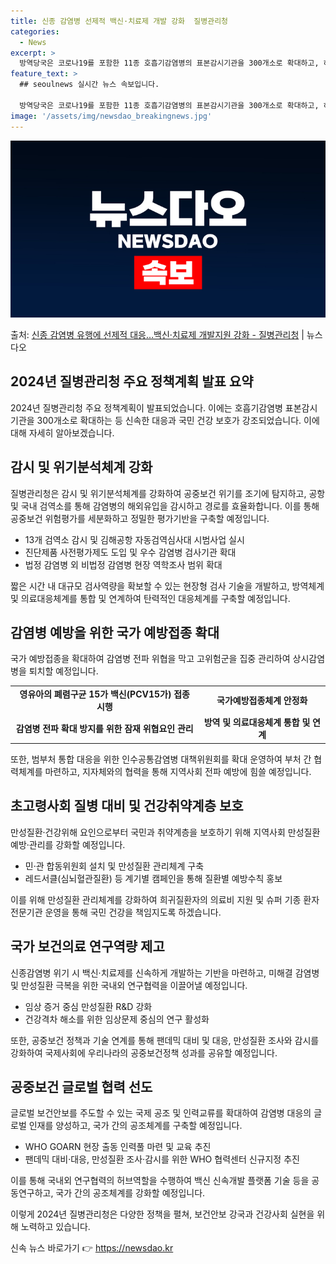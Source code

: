```yaml
---
title: 신종 감염병 선제적 백신·치료제 개발 강화  질병관리청
categories:
  - News
excerpt: >
  방역당국은 코로나19를 포함한 11종 호흡기감염병의 표본감시기관을 300개소로 확대하고, 하반기에는 사망표본…
feature_text: >
  ## seoulnews 실시간 뉴스 속보입니다.

  방역당국은 코로나19를 포함한 11종 호흡기감염병의 표본감시기관을 300개소로 확대하고, 하반기에는 사망표본…
image: '/assets/img/newsdao_breakingnews.jpg'
---
```


![뉴스다오 속보](/assets/img/newsdao_breakingnews.jpg)

<p>출처: <a href="https://newsdao.kr/3172" rel="dofollow">신종 감염병 유행에 선제적 대응…백신·치료제 개발지원 강화 - 질병관리청</a> | 뉴스다오</p>

<h2 data-ke-size="size26">2024년 질병관리청 주요 정책계획 발표 요약</h2>
2024년 질병관리청 주요 정책계획이 발표되었습니다. 이에는 호흡기감염병 표본감시기관을 300개소로 확대하는 등 신속한 대응과 국민 건강 보호가 강조되었습니다. 이에 대해 자세히 알아보겠습니다.

<p data-ke-size="size16"></p>

<h2 data-ke-size="size26">감시 및 위기분석체계 강화</h2>
질병관리청은 감시 및 위기분석체계를 강화하여 공중보건 위기를 조기에 탐지하고, 공항 및 국내 검역소를 통해 감염병의 해외유입을 감시하고 경로를 효율화합니다. 이를 통해 공중보건 위험평가를 세분화하고 정밀한 평가기반을 구축할 예정입니다. 

<ul>
  <li>13개 검역소 감시 및 김해공항 자동검역심사대 시범사업 실시</li>
  <li>진단제품 사전평가제도 도입 및 우수 감염병 검사기관 확대</li>
  <li>법정 감염병 외 비법정 감염병 현장 역학조사 범위 확대</li>
</ul>

<p data-ke-size="size16">짧은 시간 내 대규모 검사역량을 확보할 수 있는 현장형 검사 기술을 개발하고, 방역체계 및 의료대응체계를 통합 및 연계하여 탄력적인 대응체계를 구축할 예정입니다.</p>

<h2 data-ke-size="size26">감염병 예방을 위한 국가 예방접종 확대</h2>
국가 예방접종을 확대하여 감염병 전파 위협을 막고 고위험군을 집중 관리하여 상시감염병을 퇴치할 예정입니다. 

<table>
  <tr>
    <td style="text-align: center; height: 17px;"><b>영유아의 폐렴구균 15가 백신(PCV15가) 접종 시행</b></td>
    <td style="text-align: center; height: 17px;"><b>국가예방접종체계 안정화</b></td>
  </tr>
  <tr>
    <td style="text-align: center; height: 17px;"><b>감염병 전파 확대 방지를 위한 잠재 위협요인 관리</b></td>
    <td style="text-align: center; height: 17px;"><b>방역 및 의료대응체계 통합 및 연계</b></td>
  </tr>
</table>

<p data-ke-size="size16">또한, 범부처 통합 대응을 위한 인수공통감염병 대책위원회를 확대 운영하여 부처 간 협력체계를 마련하고, 지자체와의 협력을 통해 지역사회 전파 예방에 힘쓸 예정입니다.</p>

<h2 data-ke-size="size26">초고령사회 질병 대비 및 건강취약계층 보호</h2>
만성질환·건강위해 요인으로부터 국민과 취약계층을 보호하기 위해 지역사회 만성질환 예방·관리를 강화할 예정입니다. 

<ul>
  <li>민·관 합동위원회 설치 및 만성질환 관리체계 구축</li>
  <li>레드서클(심뇌혈관질환) 등 계기별 캠페인을 통해 질환별 예방수칙 홍보</li>
</ul>

<p data-ke-size="size16">이를 위해 만성질환 관리체계를 강화하여 희귀질환자의 의료비 지원 및 슈퍼 기종 환자 전문기관 운영을 통해 국민 건강을 책임지도록 하겠습니다.</p>

<h2 data-ke-size="size26">국가 보건의료 연구역량 제고</h2>
신종감염병 위기 시 백신·치료제를 신속하게 개발하는 기반을 마련하고, 미해결 감염병 및 만성질환 극복을 위한 국내외 연구협력을 이끌어낼 예정입니다. 

<ul>
  <li>임상 증거 중심 만성질환 R&D 강화</li>
  <li>건강격차 해소를 위한 임상문제 중심의 연구 활성화</li>
</ul>

<p data-ke-size="size16">또한, 공중보건 정책과 기술 연계를 통해 팬데믹 대비 및 대응, 만성질환 조사와 감시를 강화하여 국제사회에 우리나라의 공중보건정책 성과를 공유할 예정입니다.</p>

<h2 data-ke-size="size26">공중보건 글로벌 협력 선도</h2>
글로벌 보건안보를 주도할 수 있는 국제 공조 및 인력교류를 확대하여 감염병 대응의 글로벌 인재를 양성하고, 국가 간의 공조체계를 구축할 예정입니다. 

<ul>
  <li>WHO GOARN 현장 출동 인력풀 마련 및 교육 추진</li>
  <li>팬데믹 대비·대응, 만성질환 조사·감시를 위한 WHO 협력센터 신규지정 추진</li>
</ul>

<p data-ke-size="size16">이를 통해 국내외 연구협력의 허브역할을 수행하여 백신 신속개발 플랫폼 기술 등을 공동연구하고, 국가 간의 공조체계를 강화할 예정입니다.</p>

이렇게 2024년 질병관리청은 다양한 정책을 펼쳐, 보건안보 강국과 건강사회 실현을 위해 노력하고 있습니다. 

신속 뉴스 바로가기 👉 <a href="https://newsdao.kr" rel="dofollow">https://newsdao.kr</a>


